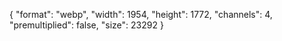 {
  "format": "webp",
  "width": 1954,
  "height": 1772,
  "channels": 4,
  "premultiplied": false,
  "size": 23292
}